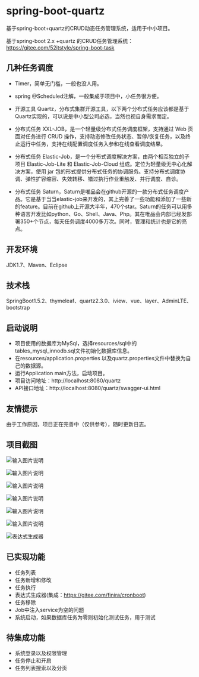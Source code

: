 # spring-boot-quartz

基于spring-boot+quartz的CRUD动态任务管理系统，适用于中小项目。


基于spring-boot 2.x +quartz 的CRUD任务管理系统：https://gitee.com/52itstyle/spring-boot-task


## 几种任务调度

- Timer，简单无门槛，一般也没人用。

- spring @Scheduled注解，一般集成于项目中，小任务很方便。

- 开源工具 Quartz，分布式集群开源工具，以下两个分布式任务应该都是基于Quartz实现的，可以说是中小型公司必选，当然也视自身需求而定。

- 分布式任务 XXL-JOB，是一个轻量级分布式任务调度框架，支持通过 Web 页面对任务进行 CRUD 操作，支持动态修改任务状态、暂停/恢复任务，以及终止运行中任务，支持在线配置调度任务入参和在线查看调度结果。

- 分布式任务 Elastic-Job，是一个分布式调度解决方案，由两个相互独立的子项目 Elastic-Job-Lite 和 Elastic-Job-Cloud 组成。定位为轻量级无中心化解决方案，使用 jar 包的形式提供分布式任务的协调服务。支持分布式调度协调、弹性扩容缩容、失效转移、错过执行作业重触发、并行调度、自诊。

- 分布式任务 Saturn，Saturn是唯品会在github开源的一款分布式任务调度产品。它是基于当当elastic-job来开发的，其上完善了一些功能和添加了一些新的feature。目前在github上开源大半年，470个star。Saturn的任务可以用多种语言开发比如python、Go、Shell、Java、Php。其在唯品会内部已经发部署350+个节点，每天任务调度4000多万次。同时，管理和统计也是它的亮点。


## 开发环境

JDK1.7、Maven、Eclipse

## 技术栈

SpringBoot1.5.2、thymeleaf、quartz2.3.0、iview、vue、layer、AdminLTE、bootstrap

## 启动说明
- 项目使用的数据库为MySql，选择resources/sql中的tables_mysql_innodb.sql文件初始化数据库信息。
- 在resources/application.properties 以及quartz.properties文件中替换为自己的数据源。
- 运行Application main方法，启动项目。
- 项目访问地址：http://localhost:8080/quartz
- API接口地址：http://localhost:8080/quartz/swagger-ui.html

## 友情提示
由于工作原因，项目正在完善中（仅供参考），随时更新日志。

## 项目截图

![输入图片说明](https://gitee.com/uploads/images/2018/0331/181340_cfbf6c90_87650.png "1.png")

![输入图片说明](https://gitee.com/uploads/images/2018/0331/181347_8b91b864_87650.png "2.png")

![输入图片说明](https://gitee.com/uploads/images/2018/0331/181352_cfcdce10_87650.png "3.png")

![输入图片说明](https://gitee.com/uploads/images/2018/0331/181357_e41c9cd9_87650.png "4.png")

![输入图片说明](https://gitee.com/uploads/images/2018/0331/181403_b82f6edd_87650.png "5.png")

![输入图片说明](https://gitee.com/uploads/images/2018/0331/181409_b5623f27_87650.png "6.png")

![表达式生成器](https://gitee.com/uploads/images/2018/0402/180033_437a1186_87650.png "7.png")

## 已实现功能

- 任务列表
- 任务新增和修改
- 任务执行
- 表达式生成器(集成：https://gitee.com/finira/cronboot)
- 任务移除
- Job中注入service为空的问题
- 系统启动，如果数据库任务为零则初始化测试任务，用于测试

## 待集成功能

- 系统登录以及权限管理
- 任务停止和开启
- 任务列表搜索以及分页


